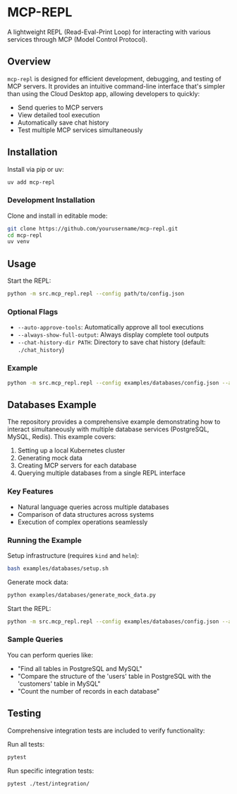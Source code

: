 # MCP-REPL

A lightweight REPL (Read-Eval-Print Loop) for interacting with various services through MCP (Model Control Protocol).

## Overview

`mcp-repl` is designed for efficient development, debugging, and testing of MCP servers. It provides an intuitive command-line interface that's simpler than using the Cloud Desktop app, allowing developers to quickly:

- Send queries to MCP servers
- View detailed tool execution
- Automatically save chat history
- Test multiple MCP services simultaneously

## Installation

Install via pip or uv:

```bash
uv add mcp-repl
```

### Development Installation

Clone and install in editable mode:

```bash
git clone https://github.com/yourusername/mcp-repl.git
cd mcp-repl
uv venv
```

## Usage

Start the REPL:

```bash
python -m src.mcp_repl.repl --config path/to/config.json
```

### Optional Flags

- `--auto-approve-tools`: Automatically approve all tool executions
- `--always-show-full-output`: Always display complete tool outputs
- `--chat-history-dir PATH`: Directory to save chat history (default: `./chat_history`)

### Example

```bash
python -m src.mcp_repl.repl --config examples/databases/config.json --auto-approve-tools
```

## Databases Example

The repository provides a comprehensive example demonstrating how to interact simultaneously with multiple database services (PostgreSQL, MySQL, Redis). This example covers:

1. Setting up a local Kubernetes cluster
2. Generating mock data
3. Creating MCP servers for each database
4. Querying multiple databases from a single REPL interface

### Key Features

- Natural language queries across multiple databases
- Comparison of data structures across systems
- Execution of complex operations seamlessly

### Running the Example

Setup infrastructure (requires `kind` and `helm`):

```bash
bash examples/databases/setup.sh
```

Generate mock data:

```bash
python examples/databases/generate_mock_data.py
```

Start the REPL:

```bash
python -m src.mcp_repl.repl --config examples/databases/config.json --auto-approve-tools
```

### Sample Queries

You can perform queries like:

- "Find all tables in PostgreSQL and MySQL"
- "Compare the structure of the 'users' table in PostgreSQL with the 'customers' table in MySQL"
- "Count the number of records in each database"

## Testing

Comprehensive integration tests are included to verify functionality:

Run all tests:

```bash
pytest
```

Run specific integration tests:

```bash
pytest ./test/integration/
```

